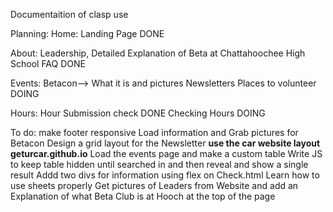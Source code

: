 Documentaition of clasp use

Planning:
Home: Landing Page DONE

About: Leadership, Detailed Explanation of Beta at Chattahoochee High School
       FAQ DONE

Events: Betacon--> What it is and pictures
        Newsletters
        Places to volunteer DOING

Hours: Hour Submission check DONE
       Checking Hours DOING


To do:
make footer responsive
Load information and Grab pictures for Betacon
Design a grid layout for the Newsletter **use the car website layout geturcar.github.io**
Load the events page and make a custom table
Write JS to keep table hidden until searched in and then reveal and show a single result
Addd two divs for information using flex on Check.html
Learn how to use sheets properly
Get pictures of Leaders from Website and add an Explanation of what Beta Club is at Hooch at the top of the page

